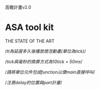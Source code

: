 高瞻計畫v2.0
# ASA tool kit
THE STATE OF THE ART



/*tt為延遲多久後播放燈泡動畫(單位為tick)*/

/*tick與毫秒的換算方式為10tick = 50ms*/

/*請將單位元件包成function以便main直接呼叫*/

/*注意delay的位置與part計量*/
